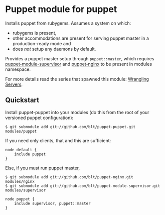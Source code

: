 # Puppet module for puppet

Installs puppet from rubygems. Assumes a system on which:

* rubygems is present,
* other accommodations are present for serving puppet master in a
  production-ready mode and
* does _not_ setup any daemons by default.

Provides a puppet master setup through `puppet::master`, which requires
[puppet-module-supervisor](https://github.com/blt/puppet-module-supervisor) and
[puppet-nginx](https://github.com/blt/puppet-nginx) to be present in modules
namespace.

For more details read the series that spawned this module:
[Wrangling Servers](http://blog.troutwine.us/2012/01/22/wrangling_servers_introduction_and_preliminaries.html).

## Quickstart

Install puppet-puppet into your modules (do this from the root of your versioned
puppet configuration):

    $ git submodule add git://github.com/blt/puppet-puppet.git modules/puppet

If you need only clients, that and this are sufficient:

    node default {
        include puppet
    }

Else, if you must run puppet master,

    $ git submodule add git://github.com/blt/puppet-nginx.git modules/nginx
    $ git submodule add git://github.com/blt/puppet-module-supervisor.git modules/supervisor

    node puppet {
        include supervisor, puppet::master
    }

